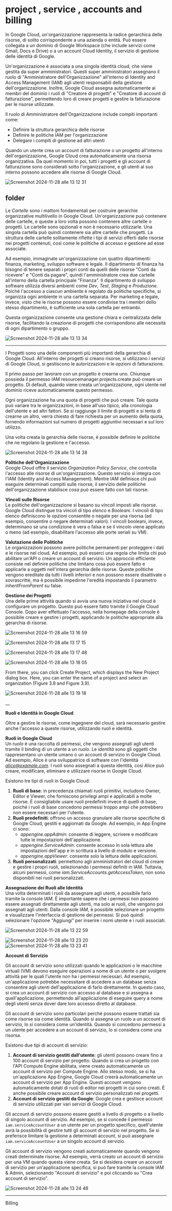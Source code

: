 # project , service , accounts and billing



In Google Cloud, un'organizzazione rappresenta la radice gerarchica delle risorse, di solito corrispondente a una azienda o entità. Può essere collegata a un dominio di Google Workspace (che include servizi come Gmail, Docs e Drive) o a un account Cloud Identity, il servizio di gestione delle identità di Google.

Un'organizzazione è associata a una singola identità cloud, che viene gestita da super amministratori. 
Questi super amministratori assegnano il ruolo di "Amministratore 
dell'Organizzazione" all'interno di Identity and Access Management (IAM) agli utenti responsabili della gestione dell'organizzazione. 
Inoltre, Google Cloud assegna automaticamente ai membri del dominio i ruoli di "Creatore di progetti" e "Creatore di account di fatturazione", 
permettendo loro di creare progetti e gestire la fatturazione per le risorse utilizzate.

Il ruolo di Amministratore dell'Organizzazione include compiti importanti come:
- Definire la struttura gerarchica delle risorse
- Definire le politiche IAM per l'organizzazione
- Delegare i compiti di gestione ad altri utenti

Quando un utente crea un account di fatturazione o un progetto all'interno dell'organizzazione, 
Google Cloud crea automaticamente una risorsa organizzativa. 
Da quel momento in poi, tutti i progetti e gli account di fatturazione sono considerati sotto l'organizzazione, e gli utenti al suo interno possono accedere alle risorse di Google Cloud.


![Screenshot 2024-11-28 alle 13 12 31](https://github.com/user-attachments/assets/4942dc11-2d7c-429c-8db0-3679d1a20de1)


## folder

Le *Cartelle* sono i mattoni fondamentali per costruire gerarchie organizzative multilivello in Google Cloud. Un'organizzazione può contenere delle cartelle, e queste a loro volta possono contenere altre cartelle o progetti. Le cartelle sono opzionali e non è necessario utilizzarle. Una singola cartella può quindi contenere sia altre cartelle che progetti. La struttura delle cartelle solitamente riflette i tipi di servizi offerti dalle risorse nei progetti contenuti, così come le politiche di accesso e gestione ad esse associate.

Ad esempio, immaginate un'organizzazione con quattro dipartimenti: finanza, marketing, sviluppo software e legale. Il dipartimento di finanza ha bisogno di tenere separati i propri conti da quelli delle risorse "Conti da ricevere" e "Conti da pagare", quindi l'amministratore crea due cartelle all'interno della cartella principale "Finanza". Il dipartimento di sviluppo software utilizza diversi ambienti come *Dev*, *Test*, *Staging* e *Produzione*. Poiché l'accesso a ciascun ambiente è regolato da politiche specifiche, si organizza ogni ambiente in una cartella separata. Per marketing e legale, invece, visto che le risorse possono essere condivise tra i membri dello stesso dipartimento, è sufficiente una sola cartella per entrambi.

Questa organizzazione consente una gestione chiara e centralizzata delle risorse, facilitando la creazione di progetti che corrispondono alle necessità di ogni dipartimento o gruppo.

![Screenshot 2024-11-28 alle 13 13 34](https://github.com/user-attachments/assets/b06d443a-8dd2-4b3c-a6a4-fe87f74b54e0)


___

I Progetti sono una delle componenti più importanti della gerarchia di Google Cloud. All'interno dei progetti si creano risorse, si utilizzano i servizi di Google Cloud, si gestiscono le autorizzazioni e le opzioni di fatturazione.

Il primo passo per lavorare con un progetto è crearne uno. Chiunque possieda il permesso IAM resourcemanager.projects.create può creare un progetto. Di default, quando viene creata un'organizzazione, ogni utente nel dominio riceve automaticamente questo permesso.

Ogni organizzazione ha una quota di progetti che può creare. Tale quota può variare tra le organizzazioni, in base all'uso tipico, alla cronologia dell'utente e ad altri fattori. Se si raggiunge il limite di progetti e si tenta di crearne un altro, verrà chiesto di fare richiesta per un aumento della quota, fornendo informazioni sul numero di progetti aggiuntivi necessari e sul loro utilizzo.

Una volta creata la gerarchia delle risorse, è possibile definire le politiche che ne regolano la gestione e l'accesso.



![Screenshot 2024-11-28 alle 13 14 38](https://github.com/user-attachments/assets/869d5b43-052f-4995-910e-ddf68677b510)



**Politiche dell'Organizzazione**  
Google Cloud offre il servizio *Organization Policy Service*, che controlla l'accesso alle risorse di un'organizzazione. Questo servizio si integra con l'IAM (Identity and Access Management). Mentre IAM definisce chi può eseguire determinati compiti sulle risorse, il servizio delle politiche dell'organizzazione stabilisce *cosa* può essere fatto con tali risorse.

**Vincoli sulle Risorse**  
Le politiche dell'organizzazione si basano su *vincoli* imposti alle risorse. Google Cloud distingue tra vincoli di tipo *elenco* e *Booleani*. I vincoli di tipo elenco definiscono le opzioni consentite o negate per una risorsa (ad esempio, consentire o negare determinati valori). I vincoli booleani, invece, determinano se una condizione è vera o falsa e se il vincolo viene applicato o meno (ad esempio, disabilitare l'accesso alle porte seriali su VM).

**Valutazione delle Politiche**  
Le organizzazioni possono avere politiche permanenti per proteggere i dati e le risorse nel cloud. Ad esempio, può esserci una regola che limita chi può abilitare un'API o creare un account di servizio. Un approccio efficiente consiste nel definire politiche che limitano cosa può essere fatto e applicarle a oggetti nell'intera gerarchia delle risorse. Queste politiche vengono ereditate da tutti i livelli inferiori e non possono essere disattivate o sovrascritte, ma è possibile impedirne l'eredità impostando il parametro *inheritFromParent* su false.

**Gestione dei Progetti**  
Una delle prime attività quando si avvia una nuova iniziativa nel cloud è configurare un progetto. Questo può essere fatto tramite il Google Cloud Console. Dopo aver effettuato l'accesso, nella homepage della console è possibile creare e gestire i progetti, applicando le politiche appropriate alla gerarchia di risorse.


![Screenshot 2024-11-28 alle 13 16 59](https://github.com/user-attachments/assets/08fc3287-de4e-41a0-9bb1-75a9b86a713a)

![Screenshot 2024-11-28 alle 13 17 15](https://github.com/user-attachments/assets/8040b9de-61ab-46e7-851d-bc92a1b00ff6)

![Screenshot 2024-11-28 alle 13 17 48](https://github.com/user-attachments/assets/ec1597ff-4fa9-4251-aa4c-0a41661fabe9)

![Screenshot 2024-11-28 alle 13 18 05](https://github.com/user-attachments/assets/33acd9ba-f096-4554-a844-280f13ac59df)


From there, you can click Create Project, which displays the New Project dialog box.
Here, you can enter the name of a project and select an organization (Figure 3.8 and
Figure 3.9).

![Screenshot 2024-11-28 alle 13 19 18](https://github.com/user-attachments/assets/9a4fb01c-ecbc-4e6c-a47e-0442672d4828)

__

**Ruoli e Identità in Google Cloud**

Oltre a gestire le risorse, come ingegnere del cloud, sarà necessario gestire anche l'accesso a queste risorse, utilizzando ruoli e identità.

**Ruoli in Google Cloud**  
Un *ruolo* è una raccolta di permessi, che vengono assegnati agli utenti tramite il binding di un utente a un ruolo. Le *identità* sono gli oggetti che rappresentano un utente umano o un account di servizio in Google Cloud. Ad esempio, Alice è una sviluppatrice di software con l'identità *alice@example.com*. I ruoli sono assegnati a questa identità, così Alice può creare, modificare, eliminare e utilizzare risorse in Google Cloud.

Esistono tre tipi di ruoli in Google Cloud:
1. **Ruoli di base**: in precedenza chiamati ruoli primitivi, includono Owner, Editor e Viewer, che forniscono privilegi ampi e applicabili a molte risorse. È consigliabile usare ruoli predefiniti invece di quelli di base, poiché i ruoli di base concedono permessi troppo ampi che potrebbero non essere necessari per l'utente.
2. **Ruoli predefiniti**: offrono un accesso granulare alle risorse specifiche di Google Cloud, gestiti e aggiornati da Google. Ad esempio, in App Engine ci sono:
   - *appengine.appAdmin*: consente di leggere, scrivere e modificare tutte le impostazioni dell'applicazione.
   - *appengine.ServiceAdmin*: consente accesso in sola lettura alle impostazioni dell'app e in scrittura a livello di modulo e versione.
   - *appengine.appViewer*: consente solo la lettura delle applicazioni.
3. **Ruoli personalizzati**: permettono agli amministratori del cloud di creare e gestire i propri ruoli, selezionando i permessi definiti in IAM. Tuttavia, alcuni permessi, come *iam.ServiceAccounts.getAccessToken*, non sono disponibili nei ruoli personalizzati.

**Assegnazione dei Ruoli alle Identità**  
Una volta determinati i ruoli da assegnare agli utenti, è possibile farlo tramite la console IAM. È importante sapere che i permessi non possono essere assegnati direttamente agli utenti, ma solo ai ruoli, che vengono poi assegnati agli utenti. Dalla console IAM, è possibile selezionare un progetto e visualizzare l'interfaccia di gestione dei permessi. Si può quindi selezionare l'opzione "Aggiungi" per inserire i nomi utente e i ruoli associati.

![Screenshot 2024-11-28 alle 13 22 59](https://github.com/user-attachments/assets/bae55ed8-4d30-48fb-994d-32af098af955)

![Screenshot 2024-11-28 alle 13 23 20](https://github.com/user-attachments/assets/e50d0e15-045c-4929-8ab6-d2f5a333d994)
![Screenshot 2024-11-28 alle 13 23 41](https://github.com/user-attachments/assets/e91fe261-3365-4b02-9b40-c22c326b9626)



**Account di Servizio**  

Gli account di servizio sono utilizzati quando le applicazioni o le macchine virtuali (VM) devono eseguire operazioni a nome di un utente o per svolgere attività per le quali l'utente non ha i permessi necessari. Ad esempio, un'applicazione potrebbe necessitare di accedere a un database senza consentire agli utenti dell'applicazione di farlo direttamente. In questo caso, si crea un account di servizio con accesso al database e si assegna a quell'applicazione, permettendo all'applicazione di eseguire query a nome degli utenti senza dover dare loro accesso diretto al database.

Gli account di servizio sono particolari perché possono essere trattati sia come risorse sia come identità. Quando si assegna un ruolo a un account di servizio, lo si considera come un'identità. Quando si concedono permessi a un utente per accedere a un account di servizio, lo si considera come una risorsa.

Esistono due tipi di account di servizio:
1. **Account di servizio gestiti dall'utente**: gli utenti possono creare fino a 100 account di servizio per progetto. Quando si crea un progetto con l'API Compute Engine abilitata, viene creato automaticamente un account di servizio per Compute Engine. Allo stesso modo, se si ha un'applicazione App Engine, Google Cloud creerà automaticamente un account di servizio per App Engine. Questi account vengono automaticamente dotati di ruoli di editor nei progetti in cui sono creati. È anche possibile creare account di servizio personalizzati nei progetti.
2. **Account di servizio gestiti da Google**: Google crea e gestisce account di servizio utilizzati per vari servizi di Google Cloud.

Gli account di servizio possono essere gestiti a livello di progetto o a livello di singolo account di servizio. Ad esempio, se si concede il permesso `iam.serviceAccountUser` a un utente per un progetto specifico, quell'utente avrà la possibilità di gestire tutti gli account di servizio nel progetto. Se si preferisce limitare la gestione a determinati account, si può assegnare `iam.serviceAccountUser` a un singolo account di servizio.

Gli account di servizio vengono creati automaticamente quando vengono creati determinate risorse. Ad esempio, verrà creato un account di servizio per una VM quando questa viene creata. Se si desidera creare un account di servizio per un'applicazione specifica, si può fare tramite la console IAM & Admin, selezionando "Account di servizio" e poi cliccando su "Crea account di servizio".

![Screenshot 2024-11-28 alle 13 24 48](https://github.com/user-attachments/assets/23ac685c-7451-4f25-a91a-5149ff13bb28)

______________________________




Billing












